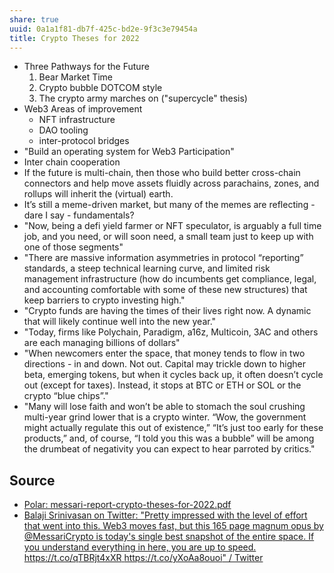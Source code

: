 ```yaml
---
share: true
uuid: 0a1a1f81-db7f-425c-bd2e-9f3c3e79454a
title: Crypto Theses for 2022
---
```

* Three Pathways for the Future
  1. Bear Market Time
  2. Crypto bubble DOTCOM style
  3. The crypto army marches on ("supercycle" thesis)
* Web3 Areas of improvement
  * NFT infrastructure
  * DAO tooling
  * inter-protocol bridges
* "Build an operating system for Web3 Participation"
* Inter chain cooperation
* If the future is multi-chain, then those who build better cross-chain connectors and help move assets fluidly across parachains, zones, and rollups will inherit the (virtual) earth.
* It’s still a meme-driven market, but many of the memes are reflecting - dare I say - fundamentals?
* "Now, being a defi yield farmer or NFT speculator, is arguably a full time job, and you need, or will soon need, a small team just to keep up with one of those segments"
* "There are massive information asymmetries in protocol “reporting” standards, a steep technical learning curve, and limited risk management infrastructure (how do incumbents get compliance, legal, and accounting comfortable with some of these new structures) that keep barriers to crypto investing high."
* "Crypto funds are having the times of their lives right now. A dynamic that will likely continue well into the new year."
* "Today, firms like Polychain, Paradigm, a16z, Multicoin, 3AC and others are each managing billions of dollars"
* "When newcomers enter the space, that money tends to flow in two directions - in and down. Not out. Capital may trickle down to higher beta, emerging tokens, but when it cycles back up, it often doesn’t cycle out (except for taxes). Instead, it stops at BTC or ETH or SOL or the crypto “blue chips”."
* "Many will lose faith and won’t be able to stomach the soul crushing multi-year grind lower that is a crypto winter. “Wow, the government might actually regulate this out of existence,” “It’s just too early for these products,” and, of course, “I told you this was a bubble” will be among the drumbeat of negativity you can expect to hear parroted by critics."

## Source

* [Polar: messari-report-crypto-theses-for-2022.pdf](https://app.getpolarized.io/doc/124TEK19MRagd8GsKBQhNYKSm6eFHQmMLhpH3VdWwau5zFpbH1U)
* [Balaji Srinivasan on Twitter: "Pretty impressed with the level of effort that went into this. Web3 moves fast, but this 165 page magnum opus by @MessariCrypto is today's single best snapshot of the entire space. If you understand everything in here, you are up to speed. https://t.co/qTBRjt4xXR https://t.co/yXoAa8ouoi" / Twitter](https://twitter.com/balajis/status/1470244070253477889)